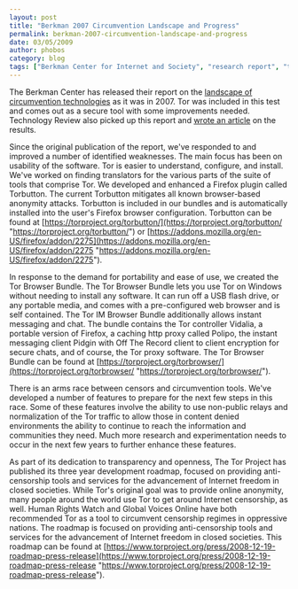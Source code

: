 ```yaml
---
layout: post
title: "Berkman 2007 Circumvention Landscape and Progress"
permalink: berkman-2007-circumvention-landscape-and-progress
date: 03/05/2009
author: phobos
category: blog
tags: ["Berkman Center for Internet and Society", "research report", "tool comparison"]
---
```


The Berkman Center has released their report on the [landscape of circumvention technologies](http://cyber.law.harvard.edu/publications/2009/2007_Circumvention_Landscape_Report) as it was in 2007. Tor was included in this test and comes out as a secure tool with some improvements needed. Technology Review also picked up this report and [wrote an article](http://www.technologyreview.com/web/22252/page1/) on the results.

Since the original publication of the report, we've responded to and improved a number of identified weaknesses. The main focus has been on usability of the software. Tor is easier to understand, configure, and install. We've worked on finding translators for the various parts of the suite of tools that comprise Tor. We developed and enhanced a Firefox plugin called Torbutton. The current Torbutton mitigates all known browser-based anonymity attacks. Torbutton is included in our bundles and is automatically installed into the user's Firefox browser configuration. Torbutton can be found at [https://torproject.org/torbutton/](https://torproject.org/torbutton/ "https://torproject.org/torbutton/") or [https://addons.mozilla.org/en-US/firefox/addon/2275](https://addons.mozilla.org/en-US/firefox/addon/2275 "https://addons.mozilla.org/en-US/firefox/addon/2275").

In response to the demand for portability and ease of use, we created the Tor Browser Bundle. The Tor Browser Bundle lets you use Tor on Windows without needing to install any software. It can run off a USB flash drive, or any portable media, and comes with a pre-configured web browser and is self contained. The Tor IM Browser Bundle additionally allows instant messaging and chat. The bundle contains the Tor controller Vidalia, a portable version of Firefox, a caching http proxy called Polipo, the instant messaging client Pidgin with Off The Record client to client encryption for secure chats, and of course, the Tor proxy software. The Tor Browser Bundle can be found at [https://torproject.org/torbrowser/](https://torproject.org/torbrowser/ "https://torproject.org/torbrowser/").

There is an arms race between censors and circumvention tools. We've developed a number of features to prepare for the next few steps in this race. Some of these features involve the ability to use non-public relays and normalization of the Tor traffic to allow those in content denied environments the ability to continue to reach the information and communities they need. Much more research and experimentation needs to occur in the next few years to further enhance these features.

As part of its dedication to transparency and openness, The Tor Project has published its three year development roadmap, focused on providing anti-censorship tools and services for the advancement of Internet freedom in closed societies. While Tor's original goal was to provide online anonymity, many people around the world use Tor to get around Internet censorship, as well. Human Rights Watch and Global Voices Online have both recommended Tor as a tool to circumvent censorship regimes in oppressive nations. The roadmap is focused on providing anti-censorship tools and services for the advancement of Internet freedom in closed societies. This roadmap can be found at [https://www.torproject.org/press/2008-12-19-roadmap-press-release](https://www.torproject.org/press/2008-12-19-roadmap-press-release "https://www.torproject.org/press/2008-12-19-roadmap-press-release").

